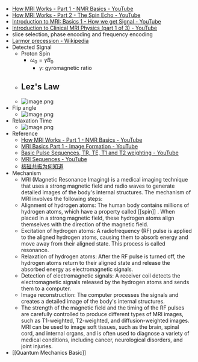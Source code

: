 - [How MRI Works - Part 1 - NMR Basics - YouTube](https://www.youtube.com/watch?v=TQegSF4ZiIQ)
- [How MRI Works - Part 2 - The Spin Echo - YouTube](https://www.youtube.com/watch?v=M7yh0To6Wbs)
- [Introduction to MRI: Basics 1 - How we get Signal - YouTube](https://www.youtube.com/watch?v=5rjIMQqPukk)
- [Introduction to Clinical MRI Physics (part 1 of 3) - YouTube](https://www.youtube.com/watch?v=Yubg0cmXSQg)
- slice selection, phase encoding and frequency encoding
- [Larmor precession - Wikipedia](https://en.wikipedia.org/wiki/Larmor_precession)
- Detected Signal
	- Proton Spin
		- $\omega_0=\gamma B_0$
			- $\gamma$: gyromagnetic ratio
	- Lez's Law
		-
	- ![image.png](../assets/image_1680502084147_0.png)
- Flip angle
	- ![image.png](../assets/image_1680502228986_0.png)
- Relaxation Time
	- ![image.png](../assets/image_1680512538242_0.png)
- Reference
	- [How MRI Works - Part 1 - NMR Basics - YouTube](https://www.youtube.com/watch?v=TQegSF4ZiIQ&t=628s)
	- [MRI Basics Part 1 - Image Formation - YouTube](https://www.youtube.com/watch?v=mBAIWAyNdz0)
	- [Basic Pulse Sequences, TR, TE, T1 and T2 weighting - YouTube](https://www.youtube.com/watch?v=kF1hM1Y5Cho)
	- [MRI Sequences - YouTube](https://www.youtube.com/watch?v=mOt2FeGHjaY)
	- [核磁共振为何知道](https://www.bilibili.com/video/BV1di4y1y7au/?share_source=copy_web&vd_source=c03fdb1951bb4a936645ef8f5fff9461)
- Mechanism
	- MRI (Magnetic Resonance Imaging) is a medical imaging technique that uses a strong magnetic field and radio waves to generate detailed images of the body's internal structures. The mechanism of MRI involves the following steps:
	- Alignment of hydrogen atoms: The human body contains millions of hydrogen atoms, which have a property called [[spin]] . When placed in a strong magnetic field, these hydrogen atoms align themselves with the direction of the magnetic field.
	- Excitation of hydrogen atoms: A radiofrequency (RF) pulse is applied to the aligned hydrogen atoms, causing them to absorb energy and move away from their aligned state. This process is called resonance.
	- Relaxation of hydrogen atoms: After the RF pulse is turned off, the hydrogen atoms return to their aligned state and release the absorbed energy as electromagnetic signals.
	- Detection of electromagnetic signals: A receiver coil detects the electromagnetic signals released by the hydrogen atoms and sends them to a computer.
	- Image reconstruction: The computer processes the signals and creates a detailed image of the body's internal structures.
	- The strength of the magnetic field and the timing of the RF pulses are carefully controlled to produce different types of MRI images, such as T1-weighted, T2-weighted, and diffusion-weighted images. MRI can be used to image soft tissues, such as the brain, spinal cord, and internal organs, and is often used to diagnose a variety of medical conditions, including cancer, neurological disorders, and joint injuries.
- [[Quantum Mechanics Basic]]